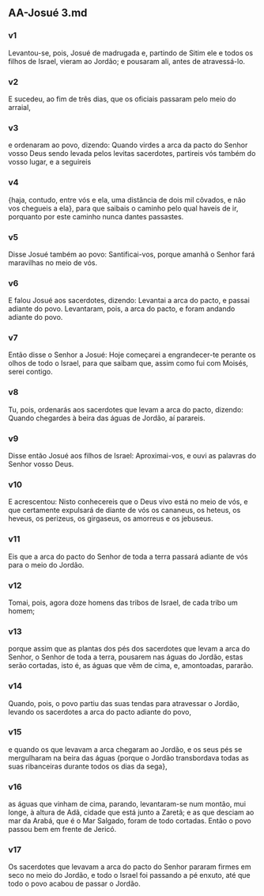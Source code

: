 ## AA-Josué 3.md
### v1
 Levantou-se, pois, Josué de madrugada e, partindo de Sitim ele e todos os filhos de Israel, vieram ao Jordão; e pousaram ali, antes de atravessá-lo.
### v2
 E sucedeu, ao fim de três dias, que os oficiais passaram pelo meio do arraial,
### v3
 e ordenaram ao povo, dizendo: Quando virdes a arca da pacto do Senhor vosso Deus sendo levada pelos levitas sacerdotes, partireis vós também do vosso lugar, e a seguireis
### v4
 {haja, contudo, entre vós e ela, uma distância de dois mil côvados, e não vos chegueis a ela}, para que saibais o caminho pelo qual haveis de ir, porquanto por este caminho nunca dantes passastes.
### v5
 Disse Josué também ao povo: Santificai-vos, porque amanhã o Senhor fará maravilhas no meio de vós.
### v6
 E falou Josué aos sacerdotes, dizendo: Levantai a arca do pacto, e passai adiante do povo. Levantaram, pois, a arca do pacto, e foram andando adiante do povo.
### v7
 Então disse o Senhor a Josué: Hoje começarei a engrandecer-te perante os olhos de todo o Israel, para que saibam que, assim como fui com Moisés, serei contigo.
### v8
 Tu, pois, ordenarás aos sacerdotes que levam a arca do pacto, dizendo: Quando chegardes à beira das águas de Jordão, aí parareis.
### v9
 Disse então Josué aos filhos de Israel: Aproximai-vos, e ouvi as palavras do Senhor vosso Deus.
### v10
 E acrescentou: Nisto conhecereis que o Deus vivo está no meio de vós, e que certamente expulsará de diante de vós os cananeus, os heteus, os heveus, os perizeus, os girgaseus, os amorreus e os jebuseus.
### v11
 Eis que a arca do pacto do Senhor de toda a terra passará adiante de vós para o meio do Jordão.
### v12
 Tomai, pois, agora doze homens das tribos de Israel, de cada tribo um homem;
### v13
 porque assim que as plantas dos pés dos sacerdotes que levam a arca do Senhor, o Senhor de toda a terra, pousarem nas águas do Jordão, estas serão cortadas, isto é, as águas que vêm de cima, e, amontoadas, pararão.
### v14
 Quando, pois, o povo partiu das suas tendas para atravessar o Jordão, levando os sacerdotes a arca do pacto adiante do povo,
### v15
 e quando os que levavam a arca chegaram ao Jordão, e os seus pés se mergulharam na beira das águas {porque o Jordão transbordava todas as suas ribanceiras durante todos os dias da sega},
### v16
 as águas que vinham de cima, parando, levantaram-se num montão, mui longe, à altura de Adã, cidade que está junto a Zaretã; e as que desciam ao mar da Arabá, que é o Mar Salgado, foram de todo cortadas. Então o povo passou bem em frente de Jericó.
### v17
 Os sacerdotes que levavam a arca do pacto do Senhor pararam firmes em seco no meio do Jordão, e todo o Israel foi passando a pé enxuto, até que todo o povo acabou de passar o Jordão.
